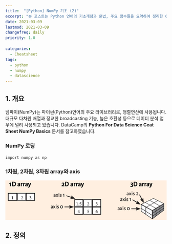 ```yaml
---
title:  "[Python] NumPy 기초 (2)"
excerpt: "본 포스트는 Python 언어의 기초개념과 문법, 주요 함수들을 요약하여 정리한 Cheatsheet 시리즈의 일환입니다."
date: 2021-03-09
lastmod: 2021-03-09
changefreq: daily
priority: 1.0

categories:
  - Cheatsheet
tags:
  - python
  - numpy
  - datascience
---
```


## 1. 개요
넘파이(NumPy)는 파이썬(Python)언어의 주요 라이브러리로, 행렬연산에 사용됩니다.
대규모 다차원 배열과 정교한 broadcasting 기능, 높은 호환성 등으로 데이터 분석 업무에 널리 사용되고 있습니다.
DataCamp의 **Python For Data Science Ceat Sheet NumPy Basics** 문서를 참고하였습니다.

### NumPy 로딩
`import numpy as np`

### 1차원, 2차원, 3차원 array와 axis
![](/assets/images/2021-03-08/array_axis.png)

## 2. 정의


